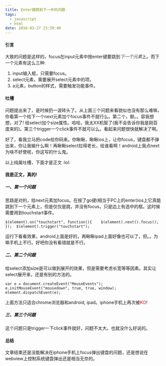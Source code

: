 ```yaml
---
title: Enter键跳到下一步的问题
tags:
  - javascript
  - html
date: 2016-03-27 23:59:40
---
```


#### 引言

大致的问题是这样的，focus在input元素中按enter键要跳到<span style="color: #808080;">**_下一个元素_**</span>上。而下一个元素有这么三种:<!--more-->

1.  input输入框，只需要focus。
2.  select元素，需要展开select元素中的项。
3.  a元素，button的样式，需要触发功能事件。

#### 吐槽

问题提出来了，是时候扔一波砖头了。从上面三个问题来看貌似也没有那么难嘛，你看第一个给下一个next元素加个focus事件不就行么。第二个，额。。容我想想，对了! 给select加个size属性。哈哈，我太XX机智了(我不会告诉你我是刚百度来的)。第三个trigger一个click事件不就可以么。看起来问题很快就解决了啊。

好了，看我立马把code给你码来。你瞅瞅，瞅瞅ios上，让你focus，键盘都不弹出来，你让我输什么啊！再瞅瞅select拉得老长，给谁看啊！android上我点next为啥不好使呢，你这写的什么鬼。

以上纯属吐槽，下面才是正文 :lol: 

#### 我是正文，真的!

##### 一、第一个问题

思路是对的，给next元素加focus。在按了go键(相当于PC上的enter)ios上它真能跳到下一个元素上，但是仅仅是跳，并没有focus，只是边上有选中的框。这时候需要用到touchstart事件。

`
$(element).on("touchstart", function(){   
  $(element).next().focus(); 
}); 
$(element).trigger("touchstart");
`

运行下看看效果，android上面是好的，再瞅瞅ipad上面好像也可以了，但。。为嘛手机上不行。好吧你没有看错就是不行。

##### 二、第二个问题

给select添加size是可以做到展开的效果，但是需要考虑长宽等等因素。其实让select展开来，还是有别的方法的。

`
var e = document.createEvent("MouseEvents");
e.initMouseEvent("mousedown", true, true, window); 
element.dispatchEvent(e);
`

上面方法只适合chrome浏览器和android, ipad。iphone手机上再次被<span style="color: #ff0000;">KO</span>!

##### 三、第三个问题

这个问题只是trigger一下click事件就好，问题不太大。也就没什么好说的。

#### 总结

文章结束还是没能解决在iphone手机上focus弹出键盘的问题，还是想说在webview上控制系统键盘弹出还是相当无奈的。